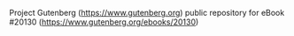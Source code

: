 Project Gutenberg (https://www.gutenberg.org) public repository for eBook #20130 (https://www.gutenberg.org/ebooks/20130)
